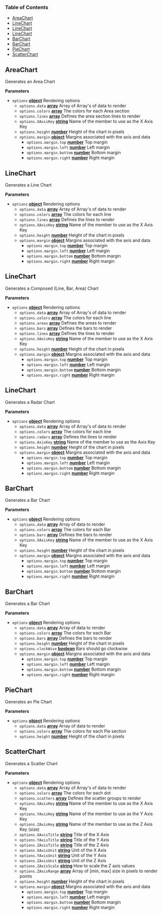 <!-- Generated by documentation.js. Update this documentation by updating the source code. -->

### Table of Contents

-   [AreaChart][1]
-   [LineChart][2]
-   [LineChart][3]
-   [LineChart][4]
-   [BarChart][5]
-   [BarChart][6]
-   [PieChart][7]
-   [ScatterChart][8]

## AreaChart

Generates an Area Chart

**Parameters**

-   `options` **[object][9]** Rendering options
    -   `options.data` **[array][10]** Array of Array's of data to render
    -   `options.colors` **[array][10]** The colors for each Area section
    -   `options.lines` **[array][10]** Defines the area section lines to render
    -   `options.XAxisKey` **[string][11]** Name of the member to use as the X Axis Key
    -   `options.height` **[number][12]** Height of the chart in pixels
    -   `options.margin` **[object][9]** Margins associated with the axis and data
        -   `options.margin.top` **[number][12]** Top margin
        -   `options.margin.left` **[number][12]** Left margin
        -   `options.margin.bottom` **[number][12]** Bottom margin
        -   `options.margin.right` **[number][12]** Right margin

## LineChart

Generates a Line Chart

**Parameters**

-   `options` **[object][9]** Rendering options
    -   `options.data` **[array][10]** Array of Array's of data to render
    -   `options.colors` **[array][10]** The colors for each line
    -   `options.lines` **[array][10]** Defines the lines to render
    -   `options.XAxisKey` **[string][11]** Name of the member to use as the X Axis Key
    -   `options.height` **[number][12]** Height of the chart in pixels
    -   `options.margin` **[object][9]** Margins associated with the axis and data
        -   `options.margin.top` **[number][12]** Top margin
        -   `options.margin.left` **[number][12]** Left margin
        -   `options.margin.bottom` **[number][12]** Bottom margin
        -   `options.margin.right` **[number][12]** Right margin

## LineChart

Generates a Composed (Line, Bar, Area) Chart

**Parameters**

-   `options` **[object][9]** Rendering options
    -   `options.data` **[array][10]** Array of Array's of data to render
    -   `options.colors` **[array][10]** The colors for each line
    -   `options.areas` **[array][10]** Defines the areas to render
    -   `options.bars` **[array][10]** Defines the bars to render
    -   `options.lines` **[array][10]** Defines the lines to render
    -   `options.XAxisKey` **[string][11]** Name of the member to use as the X Axis Key
    -   `options.height` **[number][12]** Height of the chart in pixels
    -   `options.margin` **[object][9]** Margins associated with the axis and data
        -   `options.margin.top` **[number][12]** Top margin
        -   `options.margin.left` **[number][12]** Left margin
        -   `options.margin.bottom` **[number][12]** Bottom margin
        -   `options.margin.right` **[number][12]** Right margin

## LineChart

Generates a Radar Chart

**Parameters**

-   `options` **[object][9]** Rendering options
    -   `options.data` **[array][10]** Array of Array's of data to render
    -   `options.colors` **[array][10]** The colors for each line
    -   `options.radars` **[array][10]** Defines the lines to render
    -   `options.AxisKey` **[string][11]** Name of the member to use as the Axis Key
    -   `options.height` **[number][12]** Height of the chart in pixels
    -   `options.margin` **[object][9]** Margins associated with the axis and data
        -   `options.margin.top` **[number][12]** Top margin
        -   `options.margin.left` **[number][12]** Left margin
        -   `options.margin.bottom` **[number][12]** Bottom margin
        -   `options.margin.right` **[number][12]** Right margin

## BarChart

Generates a Bar Chart

**Parameters**

-   `options` **[object][9]** Rendering options
    -   `options.data` **[array][10]** Array of data to render
    -   `options.colors` **[array][10]** The colors for each Bar
    -   `options.bars` **[array][10]** Defines the bars to render
    -   `options.XAxisKey` **[string][11]** Name of the member to use as the X Axis Key
    -   `options.height` **[number][12]** Height of the chart in pixels
    -   `options.margin` **[object][9]** Margins associated with the axis and data
        -   `options.margin.top` **[number][12]** Top margin
        -   `options.margin.left` **[number][12]** Left margin
        -   `options.margin.bottom` **[number][12]** Bottom margin
        -   `options.margin.right` **[number][12]** Right margin

## BarChart

Generates a Bar Chart

**Parameters**

-   `options` **[object][9]** Rendering options
    -   `options.data` **[array][10]** Array of data to render
    -   `options.colors` **[array][10]** The colors for each Bar
    -   `options.bars` **[array][10]** Defines the bars to render
    -   `options.height` **[number][12]** Height of the chart in pixels
    -   `options.clockWise` **[boolean][13]** Bars should go clockwise
    -   `options.margin` **[object][9]** Margins associated with the axis and data
        -   `options.margin.top` **[number][12]** Top margin
        -   `options.margin.left` **[number][12]** Left margin
        -   `options.margin.bottom` **[number][12]** Bottom margin
        -   `options.margin.right` **[number][12]** Right margin

## PieChart

Generates an Pie Chart

**Parameters**

-   `options` **[object][9]** Rendering options
    -   `options.data` **[array][10]** Array of data to render
    -   `options.colors` **[array][10]** The colors for each Pie section
    -   `options.height` **[number][12]** Height of the chart in pixels

## ScatterChart

Generates a Scatter Chart

**Parameters**

-   `options` **[object][9]** Rendering options
    -   `options.data` **[array][10]** Array of Array's of data to render
    -   `options.colors` **[array][10]** The colors for each dot
    -   `options.scatters` **[array][10]** Defines the scatter groups to render
    -   `options.XAxisKey` **[string][11]** Name of the member to use as the X Axis Key
    -   `options.YAxisKey` **[string][11]** Name of the member to use as the Y Axis Key
    -   `options.ZAxisKey` **[string][11]** Name of the member to use as the Z Axis Key (size)
    -   `options.XAxisTitle` **[string][11]** Title of the X Axis
    -   `options.YAxisTitle` **[string][11]** Title of the Y Axis
    -   `options.ZAxisTitle` **[string][11]** Title of the Z Axis
    -   `options.XAxisUnit` **[string][11]** Unit of the X Axis
    -   `options.YAxisUnit` **[string][11]** Unit of the Y Axis
    -   `options.ZAxisUnit` **[string][11]** Unit of the Z Axis
    -   `options.ZAxisScale` **[string][11]** How to scale the Z axis values
    -   `options.ZAxisRange` **[array][10]** Array of [min, max] size in pixels to render points
    -   `options.height` **[number][12]** Height of the chart in pixels
    -   `options.margin` **[object][9]** Margins associated with the axis and data
        -   `options.margin.top` **[number][12]** Top margin
        -   `options.margin.left` **[number][12]** Left margin
        -   `options.margin.bottom` **[number][12]** Bottom margin
        -   `options.margin.right` **[number][12]** Right margin

[1]: #areachart

[2]: #linechart

[3]: #linechart-1

[4]: #linechart-2

[5]: #barchart

[6]: #barchart-1

[7]: #piechart

[8]: #scatterchart

[9]: https://developer.mozilla.org/docs/Web/JavaScript/Reference/Global_Objects/Object

[10]: https://developer.mozilla.org/docs/Web/JavaScript/Reference/Global_Objects/Array

[11]: https://developer.mozilla.org/docs/Web/JavaScript/Reference/Global_Objects/String

[12]: https://developer.mozilla.org/docs/Web/JavaScript/Reference/Global_Objects/Number

[13]: https://developer.mozilla.org/docs/Web/JavaScript/Reference/Global_Objects/Boolean
